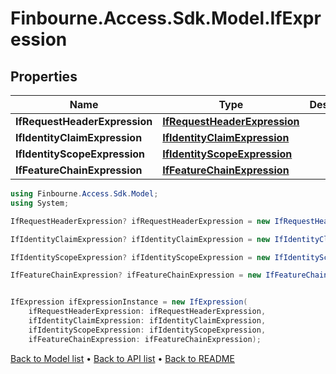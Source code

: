 # Finbourne.Access.Sdk.Model.IfExpression

## Properties

Name | Type | Description | Notes
------------ | ------------- | ------------- | -------------
**IfRequestHeaderExpression** | [**IfRequestHeaderExpression**](IfRequestHeaderExpression.md) |  | [optional] 
**IfIdentityClaimExpression** | [**IfIdentityClaimExpression**](IfIdentityClaimExpression.md) |  | [optional] 
**IfIdentityScopeExpression** | [**IfIdentityScopeExpression**](IfIdentityScopeExpression.md) |  | [optional] 
**IfFeatureChainExpression** | [**IfFeatureChainExpression**](IfFeatureChainExpression.md) |  | [optional] 

```csharp
using Finbourne.Access.Sdk.Model;
using System;

IfRequestHeaderExpression? ifRequestHeaderExpression = new IfRequestHeaderExpression();

IfIdentityClaimExpression? ifIdentityClaimExpression = new IfIdentityClaimExpression();

IfIdentityScopeExpression? ifIdentityScopeExpression = new IfIdentityScopeExpression();

IfFeatureChainExpression? ifFeatureChainExpression = new IfFeatureChainExpression();


IfExpression ifExpressionInstance = new IfExpression(
    ifRequestHeaderExpression: ifRequestHeaderExpression,
    ifIdentityClaimExpression: ifIdentityClaimExpression,
    ifIdentityScopeExpression: ifIdentityScopeExpression,
    ifFeatureChainExpression: ifFeatureChainExpression);
```

[Back to Model list](../README.md#documentation-for-models) &#8226; [Back to API list](../README.md#documentation-for-api-endpoints) &#8226; [Back to README](../README.md)
